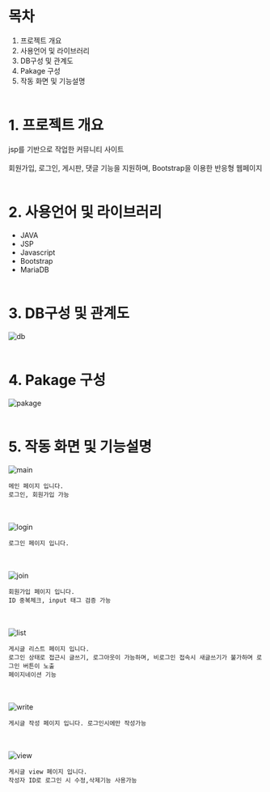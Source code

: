 # 목차
1. 프로젝트 개요
2. 사용언어 및 라이브러리
3. DB구성 및 관계도
4. Pakage 구성
5. 작동 화면 및 기능설명
<br><br>
# 1. 프로젝트 개요
jsp를 기반으로 작업한 커뮤니티 사이트<br><br>
회원가입, 로그인, 게시판, 댓글 기능을 지원하며, Bootstrap을 이용한 반응형 웹페이지
<br><br>
# 2. 사용언어 및 라이브러리
- JAVA
- JSP
- Javascript
- Bootstrap
- MariaDB
<br><br>
# 3. DB구성 및 관계도
![db](https://user-images.githubusercontent.com/59347101/97004557-31299680-1578-11eb-8158-164dfb7079d1.PNG)
<br><br>
# 4. Pakage 구성
![pakage](https://user-images.githubusercontent.com/59347101/97004561-325ac380-1578-11eb-8a20-584fb67995f5.PNG)
<br><br>
# 5. 작동 화면 및 기능설명
![main](https://user-images.githubusercontent.com/59347101/97004331-e27bfc80-1577-11eb-8add-94c2889f5fb3.png)
<br>
```
메인 페이지 입니다.
로그인, 회원가입 가능
```
<br><br>
![login](https://user-images.githubusercontent.com/59347101/97004335-e3ad2980-1577-11eb-8236-ecffae9646fa.png)
<br>
```
로그인 페이지 입니다.
```
<br><br>
![join](https://user-images.githubusercontent.com/59347101/97004336-e445c000-1577-11eb-80bb-9e0ce0375cf8.png)
<br>
```
회원가입 페이지 입니다.
ID 중복체크, input 태그 검증 가능
```
<br><br>
![list](https://user-images.githubusercontent.com/59347101/97004337-e445c000-1577-11eb-833b-45f6d09b7d7b.PNG)
<br>
```
게시글 리스트 페이지 입니다.
로그인 상태로 접근시 글쓰기, 로그아웃이 가능하며, 비로그인 접속시 새글쓰기가 불가하며 로그인 버튼이 노출
페이지네이션 기능 
```
<br><br>
![write](https://user-images.githubusercontent.com/59347101/97004338-e4de5680-1577-11eb-8c20-919f91bf1898.png)
<br>
```
게시글 작성 페이지 입니다. 로그인시에만 작성가능
```
<br><br>
![view](https://user-images.githubusercontent.com/59347101/97004333-e3149300-1577-11eb-8f0e-a6390b3350fa.png)
<br>
```
게시글 view 페이지 입니다.
작성자 ID로 로그인 시 수정,삭제기능 사용가능
```
<br><br>
